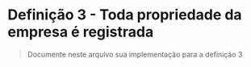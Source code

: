 # Definição 3 - Toda propriedade da empresa é registrada

> Documente neste arquivo sua implementação para a definição 3
